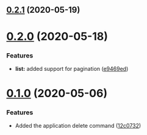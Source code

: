 ## [0.2.1](https://github.com/aerogear/unifiedpush-cli/compare/0.2.0...0.2.1) (2020-05-19)



# [0.2.0](https://github.com/aerogear/unifiedpush-cli/compare/0.1.0...0.2.0) (2020-05-18)


### Features

* **list:** added support for pagination ([e9469ed](https://github.com/aerogear/unifiedpush-cli/commit/e9469ed939f85b1a94278a1d1bea2b33d1e6ecd7))



# [0.1.0](https://github.com/aerogear/unifiedpush-cli/compare/0.0.1-alpha.3...0.1.0) (2020-05-06)


### Features

* Added the application delete command ([12c0732](https://github.com/aerogear/unifiedpush-cli/commit/12c073234d140fb0cb2a5b81f8b2977799de705f))



